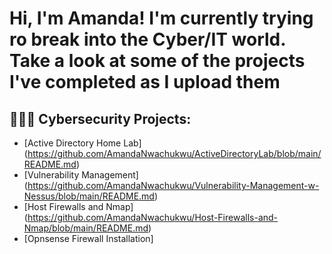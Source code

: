 <h1>Hi, I'm Amanda! I'm currently trying ro break into the Cyber/IT world. Take a look at some of the projects I've completed as I upload them </h1>

<h2>👩🏽‍💻 Cybersecurity Projects:</h2>

  - [Active Directory Home Lab] (https://github.com/AmandaNwachukwu/ActiveDirectoryLab/blob/main/README.md)
  - [Vulnerability Management] (https://github.com/AmandaNwachukwu/Vulnerability-Management-w-Nessus/blob/main/README.md)
  - [Host Firewalls and Nmap] (https://github.com/AmandaNwachukwu/Host-Firewalls-and-Nmap/blob/main/README.md)
  - [Opnsense Firewall Installation] 
